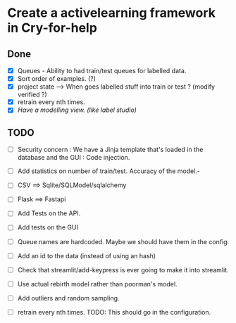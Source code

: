 # Create a activelearning framework in Cry-for-help

## Done
 - [x] Queues - Ability to had train/test queues for labelled data.
 - [x] Sort order of examples. (?)
 - [x] project state --> When goes labelled stuff into train or test ? (modify verified ?)
 - [x] retrain every nth times.
 - [x] *Have a modelling view. (like label studio)*

## TODO

 - [ ] Security concern : We have a Jinja template that's loaded in the database and the GUI : Code injection.
 - [ ] Add statistics on number of train/test. Accuracy of the model.- 
 - [ ] CSV ==> Sqlite/SQLModel/sqlalchemy 
 - [ ] Flask ==> Fastapi
 - [ ] Add Tests on the API.
 - [ ] Add tests on the GUI
 - [ ] Queue names are hardcoded. Maybe we should have them in the config.
 - [ ] Add an id to the data (instead of using an hash)
 - [ ] Check that streamlit/add-keypress is ever going to make it into streamlit.
 - [ ] Use actual rebirth model rather than poorman's model.
 - [ ] Add outliers and random sampling.
 - [ ] retrain every nth times. TODO: This should go in the configuration.

